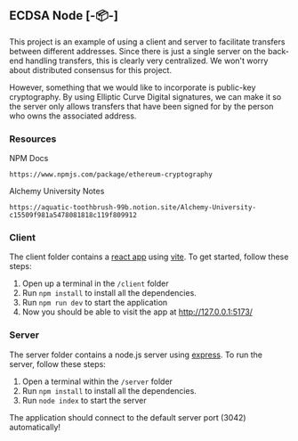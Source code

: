 ## ECDSA Node [-📦-]

This project is an example of using a client and server to facilitate transfers between different addresses. Since there is just a single server on the back-end handling transfers, this is clearly very centralized. We won't worry about distributed consensus for this project.

However, something that we would like to incorporate is public-key cryptography. By using Elliptic Curve Digital signatures, we can make it so the server only allows transfers that have been signed for by the person who owns the associated address.

### Resources

NPM Docs

```
https://www.npmjs.com/package/ethereum-cryptography
```

Alchemy University Notes

```
https://aquatic-toothbrush-99b.notion.site/Alchemy-University-c15509f981a5478081818c119f809912
```

### Client

The client folder contains a [react app](https://reactjs.org/) using [vite](https://vitejs.dev/). To get started, follow these steps:

1. Open up a terminal in the `/client` folder
2. Run `npm install` to install all the dependencies.
3. Run `npm run dev` to start the application
4. Now you should be able to visit the app at http://127.0.0.1:5173/

### Server

The server folder contains a node.js server using [express](https://expressjs.com/). To run the server, follow these steps:

1. Open a terminal within the `/server` folder
2. Run `npm install` to install all the dependencies.
3. Run `node index` to start the server

The application should connect to the default server port (3042) automatically!
